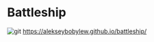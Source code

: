 # Battleship
![git](https://user-images.githubusercontent.com/91273773/135731740-155921b2-4035-4687-8678-341f508eb0c4.png)
https://alekseybobylew.github.io/battleship/
